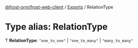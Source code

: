 [@frost-orm/frost-web-client](../modules.md) / [Exports](../modules.md) / RelationType

# Type alias: RelationType

Ƭ **RelationType**: ``"one_to_one"`` \| ``"one_to_many"`` \| ``"many_to_many"``
